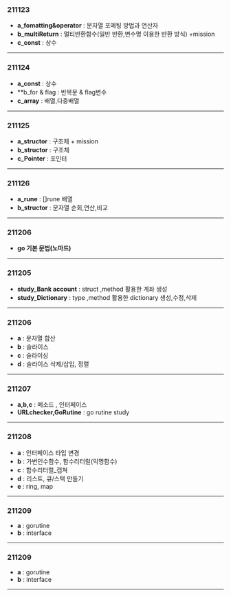 


### 211123

- **a_fomatting&operator** : 문자열 포메팅 방법과 연산자
- **b_multiReturn** : 멀티반환함수(일반 반환,변수명 이용한 반환 방식) +mission
- **c_const** : 상수
___
### 211124

- **a_const** : 상수
- **b_for & flag : 반복문 & flag변수
- **c_array** : 배열,다중배열
___
### 211125

- **a_structor** : 구조체 + mission
- **b_structor** : 구조체
- **c_Pointer** : 포인터
___
### 211126

- **a_rune** : []rune 배열
- **b_structor** : 문자열 순회,연산,비교
___
### 211206

- **go 기본 문법(노마드)** 

___
### 211205

- **study_Bank account** : struct ,method 활용한 계좌 생성
- **study_Dictionary** : type ,method 활용한 dictionary 생성,수정,삭제
___
### 211206

- **a** : 문자열 합산
- **b** : 슬라이스
- **c** : 슬라이싱
- **d** : 슬라이스 삭제/삽입, 정렬
___
### 211207

- **a,b,c** : 메소드 , 인터페이스
- **URLchecker,GoRutine** : go rutine study
___
### 211208

- **a** : 인터페이스 타입 변경
- **b** : 가변인수함수, 함수리터럴(익명함수)
- **c** : 함수리터럴_캡쳐
- **d** : 리스트, 큐/스택 만들기
- **e** : ring, map
___
### 211209

- **a** : gorutine
- **b** : interface
___
### 211209

- **a** : gorutine
- **b** : interface
___

